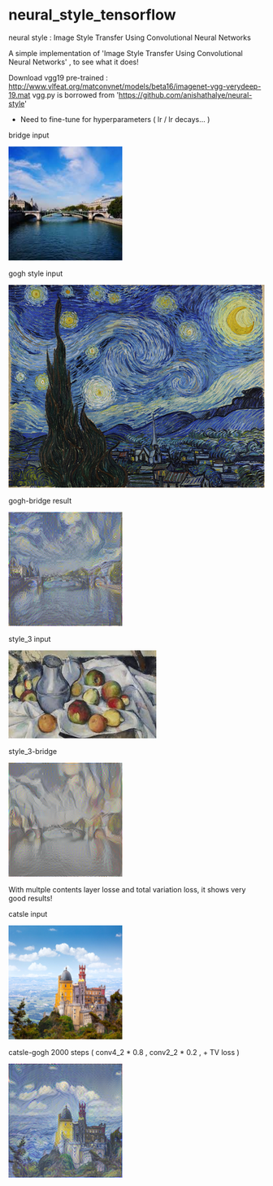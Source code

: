 # neural_style_tensorflow
neural style : Image Style Transfer Using Convolutional Neural Networks


A simple implementation of 'Image Style Transfer Using Convolutional Neural Networks' , to see what it does!

Download vgg19 pre-trained : http://www.vlfeat.org/matconvnet/models/beta16/imagenet-vgg-verydeep-19.mat
vgg.py is borrowed from 'https://github.com/anishathalye/neural-style'

- Need to fine-tune for hyperparameters ( lr / lr decays... )

bridge input

![입력](./bridge_input.png)

gogh style input

![입력](./style_gogh.jpg) 

gogh-bridge result

![입력](./bridge_gogh.png) 

style_3 input

![입력](./style_3.jpeg)

style_3-bridge

![입력](./bridge_002000.png) 



With multple contents layer losse and total variation loss, it shows very good results!

catsle input

![입력](./catsle_input.png)

catsle-gogh 2000 steps ( conv4_2 * 0.8 , conv2_2 * 0.2 ,  + TV loss )

![입력](./catsle_gogh.png) 



